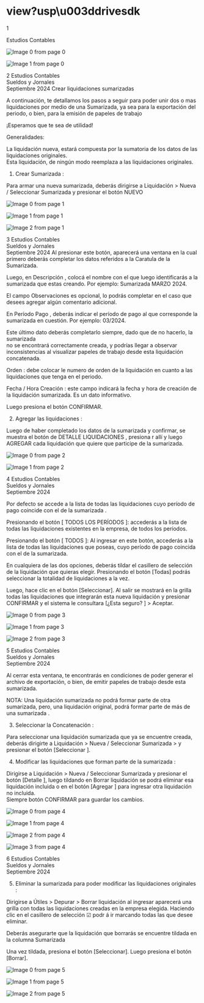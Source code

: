 # view?usp\u003ddrivesdk

 1 
 
  
Estudios Contables  


![Image 0 from page 0](images/image_0_0.png)

![Image 1 from page 0](images/image_0_1.png)

 
 
 
 2 Estudios Contables  
Sueldos y Jornales  
Septiembre  2024  Crear liquidaciones sumarizadas  
 
A continuación, te detallamos los pasos a seguir para poder unir dos o mas liquidaciones 
por medio de una Sumarizada, ya sea para la exportación del periodo, o bien, para la 
emisión de papeles de trabajo  
 
¡Esperamos que te sea de utilidad!  
 
Generalidades:  
 
La liquidación nueva, estará compuesta por la sumatoria de los datos de las 
liquidaciones originales.  
Esta liquidación, de ningún modo reemplaza a las liquidaciones originales.  
 
1. Crear Sumarizada : 
 
Para armar una nueva sumarizada, deberás dirigirse a Liquidación > Nueva / Seleccionar 
Sumarizada  y presionar el botón NUEVO   
 
 
 
 


![Image 0 from page 1](images/image_1_0.png)

![Image 1 from page 1](images/image_1_1.png)

![Image 2 from page 1](images/image_1_2.png)

 
 
 
 3 Estudios Contables  
Sueldos y Jornales  
Septiembre  2024  Al presionar este botón, aparecerá una ventana en la cual primero deberás completar 
los datos referidos a la Caratula de la Sumarizada.  
 
 
 
Luego, en Descripción , colocá el nombre con el que luego identificarás a la sumarizada 
que estas creando. Por ejemplo: Sumarizada MARZO 2024.  
 
El  campo  Observaciones   es  opcional,  lo  podrás  completar  en  el  caso  que  desees 
agregar algún comentario adicional.  
 
En Período Pago , deberás indicar el período de pago al que corresponde la sumarizada 
en cuestión. Por ejemplo: 03/2024.   
 
Este último dato deberás completarlo siempre, dado que de no hacerlo, la sumarizada  
no se encontrará correctamente creada, y podrías llegar a observar inconsistencias al 
visualizar papeles de trabajo desde esta liquidación concatenada.  
 
Orden : debe colocar le numero de orden de la liquidación en cuanto a las liquidaciones 
que tenga en el periodo.  
 
Fecha / Hora Creación : este campo indicará la fecha y hora de creación de la liquidación 
sumarizada. Es un dato informativo.  
 
Luego presiona el botón CONFIRMAR.  
  
2. Agregar las liquidaciones : 
 
Luego de haber completado los datos de la sumarizada y confirmar,  se muestra el botón 
de DETALLE LIQUIDACIONES , presiona r allí y luego AGREGAR  cada liquidación que 
quiere que participe de la sumarizada.  


![Image 0 from page 2](images/image_2_0.png)

![Image 1 from page 2](images/image_2_1.png)

 
 
 
 4 Estudios Contables  
Sueldos y Jornales  
Septiembre  2024   
 
 
Por defecto se accede a la lista de todas las liquidaciones cuyo período de pago coincide 
con el de la sumarizada . 
 
Presionando el botón [ TODOS LOS PERÍODOS ]: accederás a la lista de todas las 
liquidaciones existentes en la empresa, de todos los períodos.  
 
Presionando el botón [ TODOS ]: Al ingresar en este botón, accederás a la lista de todas 
las liquidaciones que poseas, cuyo período de pago  coincida con el de la sumarizada.  
 
 
 
 
En cualquiera de las dos opciones, deberás tildar el casillero de selección de la 
liquidación que quieras elegir. Presionando el botón [Todas]  podrás seleccionar la 
totalidad de liquidaciones a la vez.  
 
Luego, hace clic en el botón [Seleccionar].  Al salir se mostrará en la grilla todas las 
liquidaciones que integrarán esta nueva liquidación  y presionar CONFIRMAR  y el 
sistema le consultara [¿Esta seguro? ] > Aceptar.   


![Image 0 from page 3](images/image_3_0.png)

![Image 1 from page 3](images/image_3_1.png)

![Image 2 from page 3](images/image_3_2.png)

 
 
 
 5 Estudios Contables  
Sueldos y Jornales  
Septiembre  2024   
 
Al cerrar esta ventana, te encontrarás en condiciones de poder generar el archivo de 
exportación, o bien, de emitir papeles de trabajo desde esta sumarizada.  
 
NOTA:  Una liquidación sumarizada no podrá formar parte de otra sumarizada, pero, una 
liquidación original, podrá formar parte de más de una sumarizada .  
 
3. Seleccionar la Concatenación : 
 
Para seleccionar una liquidación sumarizada  que ya se encuentre creada, deberás 
dirigirte a Liquidación > Nueva / Seleccionar Sumarizada  > y presionar el botón 
[Seleccionar ].  
 
 
4. Modificar las liquidaciones que forman parte de la sumarizada :  
 
Dirigirse a Liquidación  > Nueva / Seleccionar Sumarizada  y presionar el botón  [Detalle ], 
luego tildando en Borrar liquidación  se podrá eliminar esa liquidación incluida o en el 
botón [Agregar ] para ingresar otra liquidación no incluida.  
Siempre botón CONFIRMAR  para guardar los cambios.  
 
 
 
 


![Image 0 from page 4](images/image_4_0.png)

![Image 1 from page 4](images/image_4_1.png)

![Image 2 from page 4](images/image_4_2.png)

![Image 3 from page 4](images/image_4_3.png)

 
 
 
 6 Estudios Contables  
Sueldos y Jornales  
Septiembre  2024   
 
 
5. Eliminar la sumarizada  para poder modificar las liquidaciones originales :  
 
Dirigirse a Útiles  > Depurar > Borrar liquidación  al ingresar aparecerá una grilla con 
todas las liquidaciones creadas en la empresa elegida. Haciendo clic en el casillero de 
selección ☑ podr á ir marcando todas las que desee eliminar.  
 
Deberás asegurarte que la liquidación que borrarás se encuentre tildada en la columna 
Sumarizada  
 
 
 
Una vez tildada, presiona el botón [Seleccionar]. Luego presiona el botón [Borrar].  
 
 
 
 
 
 


![Image 0 from page 5](images/image_5_0.png)

![Image 1 from page 5](images/image_5_1.png)

![Image 2 from page 5](images/image_5_2.png)

